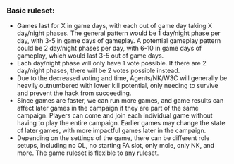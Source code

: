 
### Basic ruleset:

- Games last for X in game days, with each out of game day taking X day/night phases. The general pattern would be 1 day/night phase per day, with 3-5 in game days of gameplay. A potential gameplay pattern could be 2 day/night phases per day, with 6-10 in game days of gameplay, which would last 3-5 out of game days.
- Each day/night phase will only have 1 vote possible. If there are 2 day/night phases, there will be 2 votes possible instead.
- Due to the decreased voting and time, Agents/NK/W3C will generally be heavily outnumbered with lower kill potential, only needing to survive and prevent the hack from succeeding.
- Since games are faster, we can run more games, and game results can affect later games in the campaign if they are part of the same campaign. Players can come and join each individual game without having to play the entire campaign. Earlier games may change the state of later games, with more impactful games later in the campaign.
- Depending on the settings of the game, there can be different role setups, including no OL, no starting FA slot, only mole, only NK, and more. The game ruleset is flexible to any ruleset.

<br>
